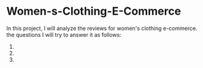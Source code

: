 # Women-s-Clothing-E-Commerce

In this project, I will analyze the reviews for women's clothing e-commerce.
the questions I will try to answer it as follows:
<ol>
  <li></li>
  <li></li>
  <li></li>
</ol>

